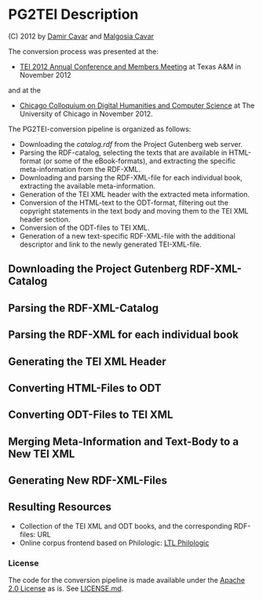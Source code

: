 # PG2TEI Description

(C) 2012 by [Damir Cavar][] and [Malgosia Cavar][]

The conversion process was presented at the:

* [TEI 2012 Annual Conference and Members Meeting](http://idhmc.tamu.edu/teiconference/)
at Texas A&M in November 2012

and at the 

* [Chicago Colloquium on Digital Humanities and Computer Science](http://chicagocolloquium.org) at
The University of Chicago in November 2012.


The PG2TEI-conversion pipeline is organized as follows:

* Downloading the _catalog.rdf_ from the Project Gutenberg web server.
* Parsing the RDF-catalog, selecting the texts that are available in HTML-format (or
some of the eBook-formats), and extracting the specific meta-information from the
RDF-XML.
* Downloading and parsing the RDF-XML-file for each individual book, extracting
the available meta-information.
* Generation of the TEI XML header with the extracted meta information.
* Conversion of the HTML-text to the ODT-format, filtering out the copyright statements
in the text body and moving them to the TEI XML header section.
* Conversion of the ODT-files to TEI XML.
* Generation of a new text-specific RDF-XML-file with the additional descriptor and link
to the newly generated TEI-XML-file.


## Downloading the Project Gutenberg RDF-XML-Catalog


## Parsing the RDF-XML-Catalog


## Parsing the RDF-XML for each individual book


## Generating the TEI XML Header 


## Converting HTML-Files to ODT


## Converting ODT-Files to TEI XML


## Merging Meta-Information and Text-Body to a New TEI XML


## Generating New RDF-XML-Files


## Resulting Resources

* Collection of the TEI XML and ODT books, and the corresponding RDF-files: URL
* Online corpus frontend based on Philologic: [LTL Philologic](http://ltl.emich.edu/philologic/)


### License

The code for the conversion pipeline is made available under the
[Apache 2.0 License](http://www.apache.org/licenses/LICENSE-2.0.html) as is.
See [LICENSE.md](LICENSE.md).


[Damir Cavar]: http://cavar.me/damir/
[Java SE 7]: http://www.oracle.com/technetwork/java/javase/downloads/index.html
[LibreOffice]: http://www.libreoffice.org
[Malgosia Cavar]: http://cavar.me/malgosia/
[ODT]: http://opendocumentformat.org
[OpenOffice]: http://www.openoffice.org
[oXygen]: http://www.oxygenxml.com
[pandoc]: http://johnmacfarlane.net/pandoc/
[Project Gutenberg]: http://www.gutenberg.org/
[Saxon]: http://saxon.sourceforge.net
[TEI XML]: http://www.tei-c.org/
[TEI@Sourceforge]: http://tei.sourceforge.net
[textutil]: http://developer.apple.com/library/mac/#documentation/Darwin/Reference/ManPages/man1/textutil.1.html

